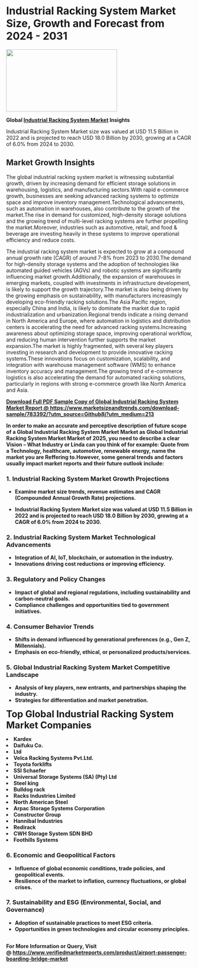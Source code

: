 <H1>Industrial Racking System Market Size, Growth and Forecast from 2024 - 2031</H1><img class="aligncenter size-medium wp-image-584254" src="https://thirdeyenews.in/wp-content/uploads/2024/09/Global-Market-Research-300x168.jpeg" alt="" width="300" height="168" /><p><strong>Global&nbsp;<a href="https://www.marketsizeandtrends.com/download-sample/783392/?utm_source=Github8j?utm_medium=213">Industrial Racking System Market</a> Insights</strong></p><p>Industrial Racking System Market size was valued at USD 11.5 Billion in 2022 and is projected to reach USD 18.0 Billion by 2030, growing at a CAGR of 6.0% from 2024 to 2030.</p><p><h2>Market Growth Insights</h2> <p>The global industrial racking system market is witnessing substantial growth, driven by increasing demand for efficient storage solutions in warehousing, logistics, and manufacturing sectors.With rapid e-commerce growth, businesses are seeking advanced racking systems to optimize space and improve inventory management.Technological advancements, such as automation in warehouses, also contribute to the growth of the market.The rise in demand for customized, high-density storage solutions and the growing trend of multi-level racking systems are further propelling the market.Moreover, industries such as automotive, retail, and food & beverage are investing heavily in these systems to improve operational efficiency and reduce costs.</p> <p><strong><a href="#"></a></strong></p> <p>The industrial racking system market is expected to grow at a compound annual growth rate (CAGR) of around 7-8% from 2023 to 2030.The demand for high-density storage systems and the adoption of technologies like automated guided vehicles (AGVs) and robotic systems are significantly influencing market growth.Additionally, the expansion of warehouses in emerging markets, coupled with investments in infrastructure development, is likely to support the growth trajectory.The market is also being driven by the growing emphasis on sustainability, with manufacturers increasingly developing eco-friendly racking solutions.The Asia Pacific region, especially China and India, is likely to dominate the market due to rapid industrialization and urbanization.Regional trends indicate a rising demand in North America and Europe, where automation in logistics and distribution centers is accelerating the need for advanced racking systems.Increasing awareness about optimizing storage space, improving operational workflow, and reducing human intervention further supports the market expansion.The market is highly fragmented, with several key players investing in research and development to provide innovative racking systems.These innovations focus on customization, scalability, and integration with warehouse management software (WMS) to enhance inventory accuracy and management.The growing trend of e-commerce logistics is also accelerating the demand for automated racking solutions, particularly in regions with strong e-commerce growth like North America and Asia.<p><strong><a href="#"></p><p><span class=""><strong>Download Full PDF Sample Copy of Global Industrial Racking System Market Report</strong> @ <a href="https://www.marketsizeandtrends.com/download-sample/783392/?utm_source=Github8j?utm_medium=213" target="_blank">https://www.marketsizeandtrends.com/download-sample/783392/?utm_source=Github8j?utm_medium=213</a></span></p><p>In order to make an accurate and perceptive description of future scope of a Global&nbsp;Industrial Racking System Market Market as Global&nbsp;Industrial Racking System Market Market of 2025, you need to describe a clear Vision &ndash; What Industry or Linda can you think of for example: Quote from a Technology, healthcare, automotive, renewable energy, name the market you are Reffering to.However, some general trends and factors usually impact market reports and their future outlook include:</p><h3>1.&nbsp;<strong>Industrial Racking System Market Growth Projections</strong></h3><ul><li>Examine market size trends, revenue estimates and CAGR (Compounded Annual Growth Rate) projections.</li><li><p>Industrial Racking System Market size was valued at USD 11.5 Billion in 2022 and is projected to reach USD 18.0 Billion by 2030, growing at a CAGR of 6.0% from 2024 to 2030.</p></li></ul><h3>2.&nbsp;<strong>Industrial Racking System Market Technological Advancements</strong></h3><ul><li>Integration of AI, IoT, blockchain, or automation in the industry.</li><li>Innovations driving cost reductions or improving efficiency.</li></ul><h3>3.&nbsp;<strong>Regulatory and Policy Changes</strong></h3><ul><li>Impact of global and regional regulations, including sustainability and carbon-neutral goals.</li><li>Compliance challenges and opportunities tied to government initiatives.</li></ul><h3>4.&nbsp;<strong>Consumer Behavior Trends</strong></h3><ul><li>Shifts in demand influenced by generational preferences (e.g., Gen Z, Millennials).</li><li>Emphasis on eco-friendly, ethical, or personalized products/services.</li></ul><h3>5.&nbsp;<strong>Global Industrial Racking System Market Competitive Landscape</strong></h3><ul><li>Analysis of key players, new entrants, and partnerships shaping the industry.</li><li>Strategies for differentiation and market penetration.</li></ul><p data-pm-slice="1 1 []"><span style="color: inherit; font-family: inherit; font-size: 25px;">Top Global Industrial Racking System Market Companies</span></p><div class="" data-test-id=""><p><li>Kardex</li><li> Daifuku Co.</li><li> Ltd</li><li> Velca Racking Systems Pvt.Ltd.</li><li> Toyota forklifts</li><li> SSI Schaefer</li><li> Universal Storage Systems (SA) (Pty) Ltd</li><li> Steel king</li><li> Bulldog rack</li><li> Racks Industries Limited</li><li> North American Steel</li><li> Arpac Storage Systems Corporation</li><li> Constructor Group</li><li> Hannibal Industries</li><li> Redirack</li><li> CWH Storage System SDN BHD</li><li> Foothills Systems</li></p></div><h3>6.&nbsp;<strong>Economic and Geopolitical Factors</strong></h3><ul><li>Influence of global economic conditions, trade policies, and geopolitical events.</li><li>Resilience of the market to inflation, currency fluctuations, or global crises.</li></ul><h3>7.&nbsp;<strong>Sustainability and ESG (Environmental, Social, and Governance)</strong></h3><ul><li>Adoption of sustainable practices to meet ESG criteria.</li><li>Opportunities in green technologies and circular economy principles.</li></ul><h2><strong style="font-size: 14px;">For More Information or Query, Visit @&nbsp;</strong><a style="background-color: #ffffff; font-size: 14px;" href="https://www.marketsizeandtrends.com/report/industrial-racking-system-market/" target="_blank">https://www.verifiedmarketreports.com/product/airport-passenger-boarding-bridge-market</a></h2>
